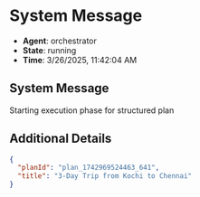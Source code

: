 # System Message

- **Agent**: orchestrator
- **State**: running
- **Time**: 3/26/2025, 11:42:04 AM

## System Message

Starting execution phase for structured plan

## Additional Details

```json
{
  "planId": "plan_1742969524463_641",
  "title": "3-Day Trip from Kochi to Chennai"
}
```


